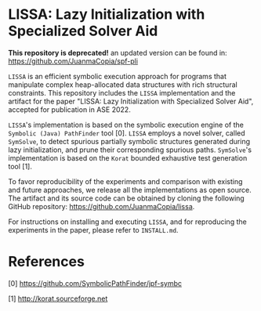 # LISSA: Lazy Initialization with Specialized Solver Aid

**This repository is deprecated!** an updated version can be found in: https://github.com/JuanmaCopia/spf-pli

`LISSA` is an efficient symbolic execution approach for programs that manipulate complex heap-allocated data structures with rich structural constraints. This repository includes the `LISSA` implementation and the artifact for the paper "LISSA: Lazy Initialization with Specialized Solver Aid", accepted for publication in ASE 2022.

`LISSA`'s implementation is based on the symbolic execution engine of the `Symbolic (Java) PathFinder` tool [0]. `LISSA` employs a novel solver, called `SymSolve`, to detect spurious partially symbolic structures generated during lazy initialization, and prune their corresponding spurious paths. `SymSolve`'s implementation is based on the `Korat` bounded exhaustive test generation tool [1]. 

To favor reproducibility of the experiments and comparison with existing and future approaches, we release all the implementations as open source. The artifact and its source code can be obtained by cloning the following GitHub repository: https://github.com/JuanmaCopia/lissa.

For instructions on installing and executing `LISSA`, and for reproducing the experiments in the paper, please refer to `INSTALL.md`.

# References

[0] https://github.com/SymbolicPathFinder/jpf-symbc

[1] http://korat.sourceforge.net

